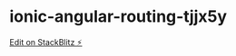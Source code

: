 # ionic-angular-routing-tjjx5y

[Edit on StackBlitz ⚡️](https://stackblitz.com/edit/ionic-angular-routing-tjjx5y)